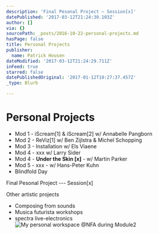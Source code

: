```yaml
---
description: 'Final Pesonal Project — Session[x]'
datePublished: '2017-03-12T21:24:30.103Z'
author: []
via: {}
sourcePath: _posts/2016-10-22-personal-projects.md
hasPage: false
title: Personal Projects
publisher:
  name: Patrick Housen
dateModified: '2017-03-12T21:24:29.711Z'
inFeed: true
starred: false
datePublishedOriginal: '2017-01-12T10:27:37.457Z'
_type: Blurb

---
```

# Personal Projects

* Mod 1 - iScream\[1\] & iScream\[2\] w/ Annabelle Pangborn
* Mod 2 - ReViz\[1\] w/ Ben Zijlstra & Michel Schopping
* Mod 3 - Installation w/ Els Viaene
* Mod 4 - xxx w/ Larry Sider
* Mod 4 - **Under the Skin \[x\]** - w/ Martin Parker
* Mod 5 - xxx - w/ Hans-Peter Kuhn
* Blindfold Day

Final Pesonal Project --- Session\[x\]

Other artistic projects

* Composing from sounds
* Musica futurista workshops
* spectra live-electronics
![My personal workspace @NFA during Module2 ](https://the-grid-user-content.s3-us-west-2.amazonaws.com/663f1065-15f2-4b41-8cfb-048a60f54162.jpg)